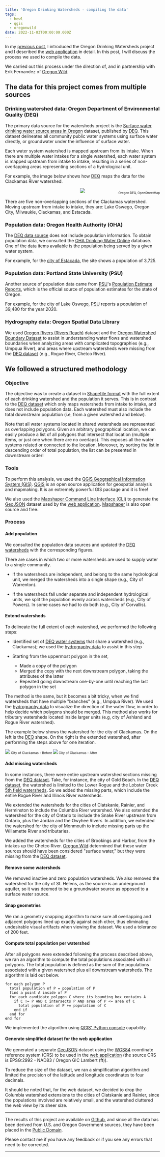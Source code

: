 ```yaml
---
title: 'Oregon Drinking Watersheds - compiling the data'
tags:
  - howl
  - qgis
  - oregonwild
date: 2022-11-03T00:00:00.000Z
---
```

In my [previous post](/post/2022-10-21-oregon-watersheds/), I introduced the Oregon Drinking Watersheds project and I described the [web application](https://watersheds.oregonhowl.org/) in detail.  In this post, I will discuss the process we used to compile the data.

<!--more-->

We carried out this process under the direction of, and in partnership with Erik Fernandez of [Oregon Wild](https://oregonwild.org/).

## The data for this project comes from multiple sources

### Drinking watershed data: Oregon Department of Environmental Quality (DEQ)

The primary data source for the watersheds project is the [Surface water drinking water source areas in Oregon](https://www.oregon.gov/deq/wq/programs/pages/dwp-maps.aspx) dataset, published by [DEQ](https://www.oregon.gov/deq/Pages/index.aspx). This dataset delineates all community public water systems using surface water directly, or groundwater under the influence of surface water.

Each water system watershed is mapped upstream from its intake. When there are multiple water intakes for a single watershed, each water system is mapped upstream from intake to intake, resulting in a series of non-overlapping areas representing sections of a hydrological unit.

For example, the image below shows how [DEQ](https://www.oregon.gov/deq/wq/programs/pages/dwp-maps.aspx) maps the data for the Clackamas River watershed.

<p align="center">
	<img src="/images/uploads/oregon-watersheds-clackamas.jpg"/>
</p>
<p align="right" style="margin-top: -20px;"><small><small>Oregon DEQ, OpenStreetMap</small></small></p>

There are five non-overlapping sections of the Clackamas watershed. Moving upstream from intake to intake, they are: Lake Oswego, Oregon City, Milwaukie, Clackamas, and Estacada.

### Population data: Oregon Health Authority (OHA)

The [DEQ data source](https://www.oregon.gov/deq/wq/programs/pages/dwp-maps.aspx) does not include population information. To obtain population data, we consulted the [OHA Drinking Water Online](https://yourwater.oregon.gov/index.html) database. One of the data items available is the population being served by a given water system.

For example, for the [city of Estacada](https://yourwater.oregon.gov/inventory.php?pwsno=00279), the site shows a population of 3,725.

### Population data: Portland State University (PSU)

Another source of population data came from [PSU](https://www.pdx.edu/)'s [Population Estimate Reports](https://www.pdx.edu/population-research/population-estimate-reports), which is the official source of population estimates for the state of Oregon.

For example, for the city of Lake Oswego, [PSU](https://www.pdx.edu/) reports a population of 39,480 for the year 2020.

<a name="hydro"></a>
### Hydrography data: Oregon Spatial Data Library

We used [Oregon Rivers (Rivers Reach)](https://spatialdata.oregonexplorer.info/geoportal/details;id=161b8e74e7ef457180fba6429c9ee1ee) dataset and the [Oregon Watershed Boundary Dataset](https://spatialdata.oregonexplorer.info/geoportal/details;id=4b1b008d5a764a209b2df040689c0779) to assist in understanding water flows and watershed boundaries when analyzing areas with complicated topographies (e.g., Umpqua River), and areas where upstream watersheds were missing from the [DEQ dataset](https://www.oregon.gov/deq/wq/programs/pages/dwp-maps.aspx) (e.g., Rogue River, Chetco River).

## We followed a structured methodology

### Objective

The objective was to create a dataset in [Shapefile format](https://en.wikipedia.org/wiki/Shapefile) with the full extent of each drinking watershed and the population it serves. This is in contrast to the [DEQ dataset](https://www.oregon.gov/deq/wq/programs/pages/dwp-maps.aspx) which only maps watersheds from intake to intake, and does not include population data. Each watershed must also include the total downstream population (i.e, from a given watershed and below).

Note that all water systems located in shared watersheds are represented as overlapping polygons. Given an arbitrary geographical location, we can easily produce a list of all polygons that intersect that location (multiple items, or just one when there are no overlaps). This exposes all the water systems related or connected to the location. Moreover, by sorting the list in descending order of total population, the list can be presented in downstream order!

### Tools

To perform this analysis, we used the [QGIS Geographical Information System (GIS)](https://qgis.org/en/site/). [QGIS](https://en.wikipedia.org/wiki/QGIS) is an open source application for geospatial analysis and mapmaking. It is an extremely powerful GIS package and it is free!

We also used the [Mapshaper Command Line Interface (CLI)](https://github.com/mbloch/mapshaper/wiki) to generate the [GeoJSON](https://geojson.org/) dataset used by the [web application](https://watersheds.oregonhowl.org/). [Mapshaper](https://github.com/mbloch/mapshaper) is also open source and free.

### Process

#### Add population

We consulted the population data sources and updated the [DEQ watersheds](https://www.oregon.gov/deq/wq/programs/pages/dwp-maps.aspx) with the corresponding figures.

There are cases in which two or more watersheds are used to supply water to a single community.

* If the watersheds are independent, and belong to the same hydrological unit, we merged the watersheds into a single shape (e.g., City of Warrenton).

* If the watersheds fall under separate and independent hydrological units, we split the population evenly across watersheds (e.g., City of Powers). In some cases we had to do both (e.g., City of Corvallis).

#### Extend watersheds

To delineate the full extent of each watershed, we performed the following steps:

* Identified set of [DEQ water systems](https://www.oregon.gov/deq/wq/programs/pages/dwp-maps.aspx) that share a watershed (e.g., Clackamas); we used the [hydrography data](#hydro) to assist in this step

* Starting from the uppermost polygon in the set,
  * Made a copy of the polygon
  * Merged the copy with the next downstream polygon, taking the attributes of the latter
  * Repeated going downstream one-by-one until reaching the last polygon in the set

The method is the same, but it becomes a bit tricky, when we find watersheds that have multiple "branches" (e.g., Umpqua River). We used the [hydrography data](#hydro) to visualize the direction of the water flow, in order to help decide which polygons should be merged. This method also works for tributary watersheds located inside larger units (e.g, city of Ashland and Rogue River watershed).

The example below shows the watershed for the city of Clackamas. On the left is the [DEQ](https://www.oregon.gov/deq/wq/programs/pages/dwp-maps.aspx) shape. On the right is the extended watershed, after performing the steps above for one iteration.

  <div style="display: flex; font-size: 0.75em;">
    <div align="center">
	   <img src="/images/uploads/oregon-watersheds-city-of-clackamas-deq.jpg"/>
     City of Clackamas - Before
    </div>
    <span>&nbsp;</span>
    <div align="center">
      <img src="/images/uploads/oregon-watersheds-city-of-clackamas-extended.jpg"/>
      City of Clackamas - After
    </div>
  </div>

#### Add missing watersheds

In some instances, there were entire upstream watershed sections missing from the [DEQ dataset](https://www.oregon.gov/deq/wq/programs/pages/dwp-maps.aspx). Take, for instance, the city of Gold Beach. In the [DEQ dataset](https://www.oregon.gov/deq/wq/programs/pages/dwp-maps.aspx), the watershed is limited to the Lower Rogue and the Lobster Creek [5th field watersheds](https://oregonexplorer.info/content/what-watershed?topic=56&ptopic=98#:~:text=Fifth%2Dfield%20watersheds%20have%20become,has%2033%20fifth%2Dfield%20watersheds.). So we added the missing parts, which include the entire Rogue River and Illinois River watersheds.

We extended the watersheds for the cities of Clatskanie, Rainier, and Herminston to include the Columbia River watershed. We also extended the watershed for the city of Ontario to include the Snake River upstream from Ontario, plus the Jordan and the Owyhee Rivers. In addition, we extended the watershed for the city of Monmouth to include missing parts up the Willamette River and tributaries.

We added the watersheds for the cities of Brookings and Harbor, from the intakes up the Chetco River. [Oregon Wild](https://oregonwild.org/) determined that these water sources should have been considered "surface water," but they were missing from the [DEQ dataset](https://www.oregon.gov/deq/wq/programs/pages/dwp-maps.aspx).

#### Remove some watersheds

We removed inactive and zero population watersheds. We also removed the watershed for the city of St. Helens, as the source is an underground aquifer, so it was deemed to be a groundwater source as opposed to a surface water source.

#### Snap geometries

We ran a geometry snapping algorithm to make sure all overlapping and adjacent polygons lined up exactly against each other, thus eliminating undesirable visual artifacts when viewing the dataset. We used a tolerance of 200 feet.

#### Compute total population per watershed

After all polygons were extended following the process described above, we ran an algorithm to compute the total populations associated with all polygons. The total population is defined as the sum of the populations associated with a given watershed plus all downstream watersheds. The algorithm is laid out below.

```
for each polygon P
  total population of P = population of P
  find a point A inside of P
  for each candidate polygon C where its bounding box contains A
    if C != P AND C intersects P AND area of P <= area of C
      total population of P += population of C
    end if
  end for
end for

```

We implemented the algorithm using [QGIS' Python console](https://docs.qgis.org/3.28/en/docs/user_manual/plugins/python_console.html) capability.

#### Generate simplified dataset for the web application

We generated a separate [GeoJSON](https://geojson.org/) dataset using the [WGS84](https://en.wikipedia.org/wiki/World_Geodetic_System) coordinate reference system (CRS) to be used in the [web application](https://watersheds.oregonhowl.org/) (the source CRS is EPSG:2992 - NAD83 / Oregon GIC Lambert (ft)).

To reduce the size of the dataset, we ran a simplification algorithm and limited the precision of the  latitude and longitude coordinates to four decimals.

It should be noted that, for the web dataset, we decided to drop the Columbia watershed extensions to the cities of Clatskanie and Rainier, since the populations involved are relatively small, and the watershed cluttered the web view by its sheer size.

---

The results of this project are available on [Github](https://github.com/jimmyangel/watersheds-data), and since all the data has been derived from U.S. and Oregon Government sources, they have been placed in the [Public Domain](https://creativecommons.org/publicdomain/zero/1.0/).

Please contact me if you have any feedback or if you see any errors that need to be corrected.

---
